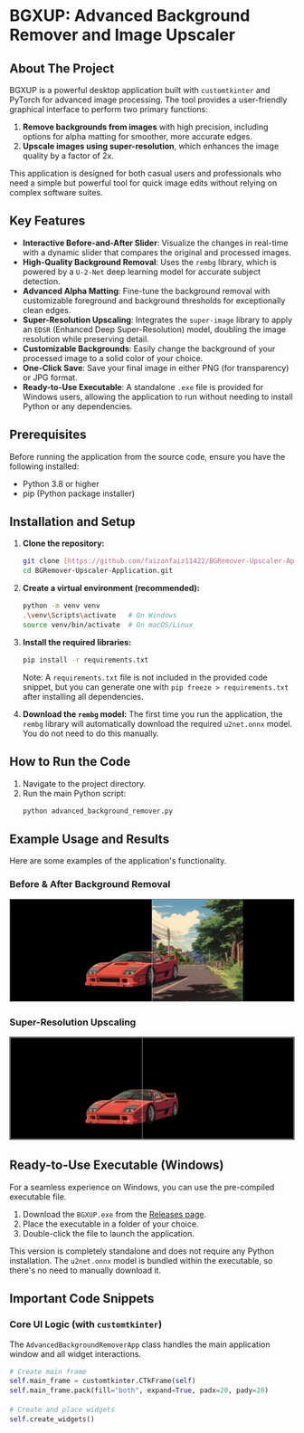 # BGXUP: Advanced Background Remover and Image Upscaler

## About The Project

BGXUP is a powerful desktop application built with `customtkinter` and PyTorch for advanced image processing. The tool provides a user-friendly graphical interface to perform two primary functions:
1.  **Remove backgrounds from images** with high precision, including options for alpha matting for smoother, more accurate edges.
2.  **Upscale images using super-resolution**, which enhances the image quality by a factor of 2x.

This application is designed for both casual users and professionals who need a simple but powerful tool for quick image edits without relying on complex software suites.

## Key Features

* **Interactive Before-and-After Slider**: Visualize the changes in real-time with a dynamic slider that compares the original and processed images.
* **High-Quality Background Removal**: Uses the `rembg` library, which is powered by a `U-2-Net` deep learning model for accurate subject detection.
* **Advanced Alpha Matting**: Fine-tune the background removal with customizable foreground and background thresholds for exceptionally clean edges.
* **Super-Resolution Upscaling**: Integrates the `super-image` library to apply an `EDSR` (Enhanced Deep Super-Resolution) model, doubling the image resolution while preserving detail.
* **Customizable Backgrounds**: Easily change the background of your processed image to a solid color of your choice.
* **One-Click Save**: Save your final image in either PNG (for transparency) or JPG format.
* **Ready-to-Use Executable**: A standalone `.exe` file is provided for Windows users, allowing the application to run without needing to install Python or any dependencies.

## Prerequisites

Before running the application from the source code, ensure you have the following installed:
* Python 3.8 or higher
* pip (Python package installer)

## Installation and Setup

1.  **Clone the repository:**
    ```bash
    git clone [https://github.com/faizanfaiz11422/BGRemover-Upscaler-Application.git](https://github.com/faizanfaiz11422/BGRemover-Upscaler-Application.git)
    cd BGRemover-Upscaler-Application.git
    ```

2.  **Create a virtual environment (recommended):**
    ```bash
    python -m venv venv
    .\venv\Scripts\activate   # On Windows
    source venv/bin/activate  # On macOS/Linux
    ```

3.  **Install the required libraries:**
    ```bash
    pip install -r requirements.txt
    ```
    Note: A `requirements.txt` file is not included in the provided code snippet, but you can generate one with `pip freeze > requirements.txt` after installing all dependencies.

4.  **Download the `rembg` model:**
    The first time you run the application, the `rembg` library will automatically download the required `u2net.onnx` model. You do not need to do this manually.

## How to Run the Code

1.  Navigate to the project directory.
2.  Run the main Python script:
    ```bash
    python advanced_background_remover.py
    ```

## Example Usage and Results

Here are some examples of the application's functionality.

### Before & After Background Removal

![Before & After Background Removal](https://github.com/faizanfaiz11422/BGRemover-Upscaler-Application/blob/main/Samples/BG_Remove.png)

### Super-Resolution Upscaling

![Super-Resolution Upsclaing](https://github.com/faizanfaiz11422/BGRemover-Upscaler-Application/blob/main/Samples/Upscale.png)

## Ready-to-Use Executable (Windows)

For a seamless experience on Windows, you can use the pre-compiled executable file.

1.  Download the `BGXUP.exe` from the [Releases page](https://github.com/faizanfaiz11422/BGRemover-Upscaler-Application/releases).
2.  Place the executable in a folder of your choice.
3.  Double-click the file to launch the application.

This version is completely standalone and does not require any Python installation. The `u2net.onnx` model is bundled within the executable, so there's no need to manually download it.

## Important Code Snippets

### Core UI Logic (with `customtkinter`)
The `AdvancedBackgroundRemoverApp` class handles the main application window and all widget interactions.
```python
# Create main frame
self.main_frame = customtkinter.CTkFrame(self)
self.main_frame.pack(fill="both", expand=True, padx=20, pady=20)

# Create and place widgets
self.create_widgets()
